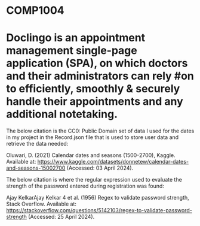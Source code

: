 # COMP1004

# Doclingo is an appointment management single-page application (SPA), on which doctors and their administrators can rely #on to efficiently, smoothly & securely handle their appointments and any additional notetaking.  


The below citation is the CC0: Public Domain set of data I used for the dates in my project in the Record.json file that is used to store user data and retrieve the data needed:

Oluwari, D. (2021) Calendar dates and seasons (1500-2700), Kaggle. Available at: https://www.kaggle.com/datasets/donnetew/calendar-dates-and-seasons-15002700 (Accessed: 03 April 2024). 

The below citation is where the regular expression used to evaluate the strength of the password entered during registration was found:

Ajay KelkarAjay Kelkar 4 et al. (1956) Regex to validate password strength, Stack Overflow. Available at: https://stackoverflow.com/questions/5142103/regex-to-validate-password-strength (Accessed: 25 April 2024). 

